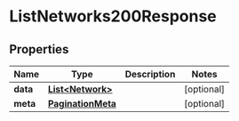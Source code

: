 

# ListNetworks200Response


## Properties

| Name | Type | Description | Notes |
|------------ | ------------- | ------------- | -------------|
|**data** | [**List&lt;Network&gt;**](Network.md) |  |  [optional] |
|**meta** | [**PaginationMeta**](PaginationMeta.md) |  |  [optional] |



